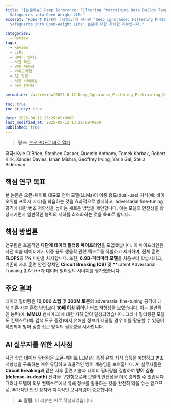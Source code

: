 ```yaml
---
title: "[논문리뷰] Deep Ignorance: Filtering Pretraining Data Builds Tamper-Resistant
  Safeguards into Open-Weight LLMs"
excerpt: "Robert Kirk이 [arXiv]에 게시한 'Deep Ignorance: Filtering Pretraining Data Builds Tamper-Resistant
  Safeguards into Open-Weight LLMs' 논문에 대한 자세한 리뷰입니다."

categories:
  - Review
tags:
  - Review
  - LLMs
  - 데이터 필터링
  - 사전 학습
  - 변조 저항성
  - 바이오위협
  - AI 안전
  - 서킷 브레이킹
  - 머신 언러닝

permalink: /ai/review/2025-8-12-Deep_Ignorance_Filtering_Pretraining_Data_Builds_Tamper-Resistant_Safeguards_into_Open-Weight_LLMs/

toc: true
toc_sticky: true

date: 2025-08-12 13:29:09+0900
last_modified_at: 2025-08-12 13:29:09+0900
published: true
---
```

> **링크:** [논문 PDF로 바로 열기](https://arxiv.org/abs/2508.06601)

**저자:** Kyle O'Brien, Stephen Casper, Quentin Anthony, Tomek Korbak, Robert Kirk, Xander Davies, Ishan Mishra, Geoffrey Irving, Yarin Gal, Stella Biderman



## 핵심 연구 목표
본 논문은 오픈-웨이트 대규모 언어 모델(LLMs)이 이중 용도(dual-use) 지식(예: 바이오위협 프록시 지식)을 학습하는 것을 효과적으로 방지하고, adversarial fine-tuning 공격에 대한 변조 저항성을 높이는 새로운 방법을 제안합니다. 이는 모델의 안전성을 향상시키면서 일반적인 능력의 저하를 최소화하는 것을 목표로 합니다.

## 핵심 방법론
연구팀은 효율적인 **다단계 데이터 필터링 파이프라인**을 도입했습니다. 이 파이프라인은 사전 학습 데이터에서 이중 용도 생물학 관련 텍스트를 식별하고 제거하며, 전체 훈련 **FLOPS**의 **1%** 미만을 차지합니다. 또한, **6.9B-파라미터 모델**을 처음부터 학습시키고, 기존의 사후 훈련 안전 장치인 **Circuit Breaking (CB)** 및 **Latent Adversarial Training (LAT)**과 데이터 필터링의 시너지를 평가했습니다.

## 주요 결과
데이터 필터링은 **10,000 스텝** 및 **300M 토큰**의 adversarial fine-tuning 공격에 대해 기존 사후 훈련 방법보다 **10배 이상** 뛰어난 변조 저항성을 보였습니다. 이는 일반적인 능력(예: **MMLU** 벤치마크)에 대한 저하 없이 달성되었습니다. 그러나 필터링된 모델도 컨텍스트(예: 검색 도구 증강)에서 유해한 정보가 제공될 경우 이를 활용할 수 있음이 확인되어 방어 심층 접근 방식의 필요성을 시사합니다.

## AI 실무자를 위한 시사점
사전 학습 데이터 필터링은 오픈-웨이트 LLMs의 특정 유해 지식 습득을 예방하고 변조 저항성을 구축하는 매우 유망하고 효율적인 방어 계층임을 보여줍니다. AI 실무자들은 **Circuit Breaking**과 같은 사후 훈련 기술과 데이터 필터링을 결합하여 **방어 심층(defense-in-depth)** 전략을 구현함으로써 모델의 안전성을 더욱 강화할 수 있습니다. 그러나 모델이 외부 컨텍스트에서 유해 정보를 활용하는 것을 완전히 막을 수는 없으므로, 추가적인 안전 장치와 지속적인 모니터링이 중요합니다.

> ⚠️ **알림:** 이 리뷰는 AI로 작성되었습니다.